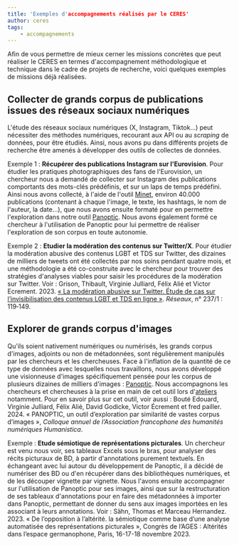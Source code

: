 ```yaml
---
title: 'Exemples d'accompagnements réalisés par le CERES'
author: ceres
tags:
    - accompagnements
---
```


Afin de vous permettre de mieux cerner les missions concrètes que peut réaliser le CERES en termes d'accompagnement méthodologique et technique dans le cadre de projets de recherche, voici quelques exemples de missions déjà réalisées.

## Collecter de grands corpus de publications issues des réseaux sociaux numériques
L'étude des réseaux sociaux numériques (X, Instagram, Tiktok...) peut nécessiter des méthodes numériques, recourant aux API ou au _scraping_ de données, pour être étudiés. Ainsi, nous avons pu dans différents projets de recherche être amenés à développer des outils de collectes de données.

Exemple 1 : **Récupérer des publications Instagram sur l'Eurovision**. Pour étudier les pratiques photographiques des fans de l'Eurovision, un chercheur nous a demandé de collecter sur Instagram des publications comportants des mots-clés prédéfinis, et sur un laps de temps prédéfini. Ainsi nous avons collecté, à l'aide de l'outil [Minet](https://medialab.sciencespo.fr/outils/minet/), environ 40.000 publications (contenant à chaque l'image, le texte, les hashtags, le nom de l'auteur, la date...), que nous avons ensuite formaté pour en permettre l'exploration dans notre outil [Panoptic](https://ceres.sorbonne-universite.fr/outils/2023-06-15_Panoptic/). Nous avons également formé ce chercheur à l'utilisation de Panoptic pour lui permettre de réaliser l'exploration de son corpus en toute autonomie.

Exemple 2 : **Etudier la modération des contenus sur Twitter/X**. Pour étudier la modération abusive des contenus LGBT et TDS sur Twitter, des dizaines de milliers de tweets ont été collectés par nos soins pendant quatre mois, et une méthodologie a été co-construite avec le chercheur pour trouver des stratégies d'analyses viables pour saisir les procédures de la modération sur Twitter. Voir : Grison, Thibault, Virginie Julliard, Félix Alié et Victor Ecrement. 2023. [« La modération abusive sur Twitter. Étude de cas sur l’invisibilisation des contenus LGBT et TDS en ligne »](https://shs.cairn.info/revue-reseaux-2023-1-page-119?lang=fr). _Réseaux_, n° 237/1 : 119‑149.

## Explorer de grands corpus d'images
Qu'ils soient nativement numériques ou numérisés, les grands corpus d'images, adjoints ou non de métadonnées, sont régulièrement manipulés par les chercheurs et les chercheuses. Face à l'inflation de la quantité de ce type de données avec lesquelles nous travaillons, nous avons développé une visionneuse d'images spécifiquement pensée pour les corpus de plusieurs dizaines de milliers d'images : [Panoptic](https://ceres.sorbonne-universite.fr/outils/2023-06-15_Panoptic/). Nous accompagnons les chercheurs et chercheuses à la prise en main de cet outil lors d'[ateliers](https://ceres.sorbonne-universite.fr/ateliers/2024-04-11_panoptic/) notamment. Pour en savoir plus sur cet outil, voir aussi : Bouté Edouard, Virginie Julliard, Félix Alié, David Godicke, Victor Écrement et fred pailler. 2024. « PANOPTIC, un outil d’exploration par similarité de vastes corpus d’images », _Colloque annuel de l’Association francophone des humanités numériques Humanistica_.

Exemple : **Etude sémiotique de représentations picturales**. Un chercheur est venu nous voir, ses tableaux Excels sous le bras, pour analyser des récits picturaux de BD, à partir d'annotations purement textuels. En échangeant avec lui autour du développement de Panoptic, il a décidé de numériser des BD ou d'en récupérer dans des bibliothèques numériques, et de les découper vignette par vignette. Nous l'avons ensuite accompagner sur l'utilisation de Panoptic pour ses images, ainsi que sur la restructuration de ses tableaux d'annotations pour en faire des métadonnées à importer dans Panoptic, permettant de donner du sens aux images importées en les associant à leurs annotations. Voir : Sähn, Thomas et Marceau Hernandez. 2023. « De l’opposition à l’altérité. la sémiotique comme base d’une analyse automatisée des représentations picturales », Congrès de l’AGES : Altérités dans l’espace germanophone, Paris, 16-17-18 novembre 2023. 

<!-- 
- Récupérer des données de réseaux sociaux (Link Trolley), paragraphe qui décrit ce qui a été fait pour sébastien.
- Analyser des jeux de données textuelles
- Apprendre à utiliser un outil informatique en recherche (link vers les Ateliers et Tuto)
- Transformer des scans de documents historiques en texte, Antonomaz par exemple
- Structurer, formater, enrichir des données pour des outils de textométrie (Link Lacroix, Couffignal) -->

<!-- Exemple 1 : **Récupérer des tweets en lien avec le mouvement anti-genre français**. Pour étudier le développement de langages visuels vernaculaires par le mouvement anti-genre français en ligne, des chercheur·euses ont eu besoin de collecter des tweets à ce sujet. Nous les avons collectés en fonction de mots-clés prédéfinis  -->
<!-- - Julliard, Virginie, fred Pailler, Félix Alié et Victor Ecrement. 2024. [« The Wonb, the Banknote and the Trolley. Elements of French Anti-Gender Visual Culture »](https://www.degruyter.com/document/doi/10.1515/9783111311371-011/html). Dans _Online Virality: Spread and Influence_, sous la direction de Valérie Schafer et fred Pailler, 207-226. Berlin : De Gruyter Oldenbourg. -->